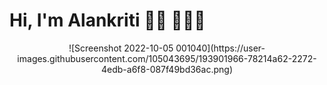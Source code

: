 # Hi, I'm Alankriti 👋🏻 👩🏻‍💻
<p align="center">
![Screenshot 2022-10-05 001040](https://user-images.githubusercontent.com/105043695/193901966-78214a62-2272-4edb-a6f8-087f49bd36ac.png)
</p>

<!--
**AlankritiKalsi-23/AlankritiKalsi-23** is a ✨ _special_ ✨ repository because its `README.md` (this file) appears on your GitHub profile.

Here are some ideas to get you started:

- 🔭 I’m currently working on ...
- 🌱 I’m currently learning ...
- 👯 I’m looking to collaborate on ...
- 🤔 I’m looking for help with ...
- 💬 Ask me about ...
- 📫 How to reach me: ...
- 😄 Pronouns: ...
- ⚡ Fun fact: ...
-->
